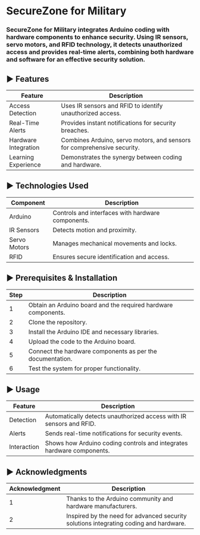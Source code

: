 # SecureZone for Military

### SecureZone for Military integrates Arduino coding with hardware components to enhance security. Using IR sensors, servo motors, and RFID technology, it detects unauthorized access and provides real-time alerts, combining both hardware and software for an effective security solution.






## ► Features
| Feature             | Description                                         |
|---------------------|-----------------------------------------------------|
| Access Detection    | Uses IR sensors and RFID to identify unauthorized access. |
| Real-Time Alerts    | Provides instant notifications for security breaches. |
| Hardware Integration| Combines Arduino, servo motors, and sensors for comprehensive security. |
| Learning Experience | Demonstrates the synergy between coding and hardware. |





## ► Technologies Used
| Component | Description                                  |
|-----------|----------------------------------------------|
| Arduino   | Controls and interfaces with hardware components. |
| IR Sensors | Detects motion and proximity.               |
| Servo Motors | Manages mechanical movements and locks.    |
| RFID       | Ensures secure identification and access.    |

## ► Prerequisites & Installation
| Step | Description                                         |
|------|-----------------------------------------------------|
| 1    | Obtain an Arduino board and the required hardware components. |
| 2    | Clone the repository.                             |
| 3    | Install the Arduino IDE and necessary libraries.   |
| 4    | Upload the code to the Arduino board.              |
| 5    | Connect the hardware components as per the documentation. |
| 6    | Test the system for proper functionality.          |

## ► Usage
| Feature    | Description                                          |
|------------|------------------------------------------------------|
| Detection  | Automatically detects unauthorized access with IR sensors and RFID. |
| Alerts     | Sends real-time notifications for security events.  |
| Interaction| Shows how Arduino coding controls and integrates hardware components. |

## ► Acknowledgments
| Acknowledgment | Description                                       |
|----------------|---------------------------------------------------|
| 1              | Thanks to the Arduino community and hardware manufacturers. |
| 2              | Inspired by the need for advanced security solutions integrating coding and hardware. |

